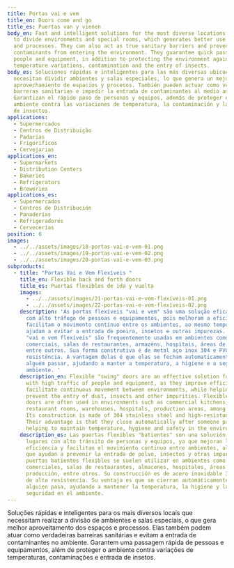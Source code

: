 ```yaml
---
title: Portas vai e vem
title_en: Doors come and go
title_es: Puertas van y vienen
body_en: Fast and intelligent solutions for the most diverse locations that need
  to divide environments and special rooms, which generates better use of spaces
  and processes. They can also act as true sanitary barriers and prevent
  contaminants from entering the environment. They guarantee quick passage of
  people and equipment, in addition to protecting the environment against
  temperature variations, contamination and the entry of insects.
body_es: Soluciones rápidas e inteligentes para las más diversas ubicaciones que
  necesitan dividir ambientes y salas especiales, lo que genera un mejor
  aprovechamiento de espacios y procesos. También pueden actuar como verdaderas
  barreras sanitarias e impedir la entrada de contaminantes al medio ambiente.
  Garantizan el rápido paso de personas y equipos, además de proteger el
  ambiente contra las variaciones de temperatura, la contaminación y la entrada
  de insectos.
applications:
  - Supermercados
  - Centros de Distribuição
  - Padarias
  - Frigoríficos
  - Cervejarias
applications_en:
  - Supermarkets
  - Distribution Centers
  - Bakeries
  - Refrigerators
  - Breweries
applications_es:
  - Supermercados
  - Centros de Distribución
  - Panaderías
  - Refrigeradores
  - Cervecerías
position: 6
images:
  - ../../assets/images/18-portas-vai-e-vem-01.png
  - ../../assets/images/19-portas-vai-e-vem-02.png
  - ../../assets/images/20-portas-vai-e-vem-03.png
subproducts:
  - title: "Portas Vai e Vem Flexíveis "
    title_en: Flexible back and forth doors
    title_es: Puertas flexibles de ida y vuelta
    images:
      - ../../assets/images/21-portas-vai-e-vem-flexíveis-01.png
      - ../../assets/images/22-portas-vai-e-vem-flexíveis-02.png
    description: 'As portas flexíveis "vai e vem" são uma solução eficaz para locais
      com alto tráfego de pessoas e equipamentos, pois melhoram a eficiência e
      facilitam o movimento contínuo entre os ambientes, ao mesmo tempo em que
      ajudam a evitar a entrada de poeira, insetos e outras impurezas. As portas
      "vai e vem flexíveis" são frequentemente usadas em ambientes como cozinhas
      comerciais, salas de restaurantes, armazéns, hospitais, áreas de produção,
      entre outros. Sua forma construtiva é de metal aço inox 304 e PVC de alta
      resistência. A vantagem delas é que elas se fecham automaticamente após
      alguém passar, ajudando a manter a temperatura, a higiene e a segurança no
      ambiente. '
    description_en: Flexible "swing" doors are an effective solution for locations
      with high traffic of people and equipment, as they improve efficiency and
      facilitate continuous movement between environments, while helping to
      prevent the entry of dust, insects and other impurities. Flexible swing
      doors are often used in environments such as commercial kitchens,
      restaurant rooms, warehouses, hospitals, production areas, among others.
      Its construction is made of 304 stainless steel and high-resistance PVC.
      Their advantage is that they close automatically after someone passes by,
      helping to maintain temperature, hygiene and safety in the environment.
    description_es: Las puertas flexibles "batientes" son una solución eficaz para
      lugares con alto tránsito de personas y equipos, ya que mejoran la
      eficiencia y facilitan el movimiento continuo entre ambientes, al tiempo
      que ayudan a prevenir la entrada de polvo, insectos y otras impurezas. Las
      puertas batientes flexibles se suelen utilizar en ambientes como cocinas
      comerciales, salas de restaurantes, almacenes, hospitales, áreas de
      producción, entre otros. Su construcción es de acero inoxidable 304 y PVC
      de alta resistencia. Su ventaja es que se cierran automáticamente cuando
      alguien pasa, ayudando a mantener la temperatura, la higiene y la
      seguridad en el ambiente.
---
```


Soluções rápidas e inteligentes para os mais diversos locais que necessitam realizar a divisão de ambientes e salas especiais, o que gera melhor aproveitamento dos espaços e processos. Elas também podem atuar como verdadeiras barreiras sanitárias e evitam a entrada de contaminantes no ambiente. Garantem uma passagem rápida de pessoas e equipamentos, além de proteger o ambiente contra variações de temperaturas, contaminações e entrada de insetos.

